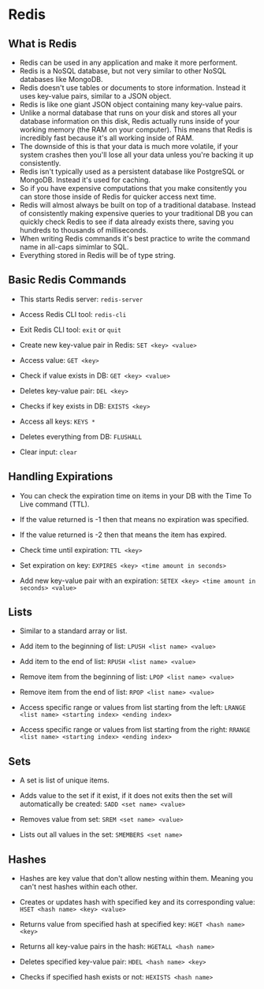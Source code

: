 # Redis

## What is Redis

- Redis can be used in any application and make it more performent.
- Redis is a NoSQL database, but not very similar to other NoSQL databases like MongoDB.
- Redis doesn't use tables or documents to store information. Instead it uses key-value pairs, similar to a JSON object.
- Redis is like one giant JSON object containing many key-value pairs.
- Unlike a normal database that runs on your disk and stores all your database information on this disk, Redis actually runs inside of your working memory (the RAM on your computer). This means that Redis is incredibly fast because it's all working inside of RAM.
- The downside of this is that your data is much more volatile, if your system crashes then you'll lose all your data unless you're backing it up consistently.
- Redis isn't typically used as a persistent database like PostgreSQL or MongoDB. Instead it's used for caching.
- So if you have expensive computations that you make consitently you can store those inside of Redis for quicker access next time.
- Redis will almost always be built on top of a traditional database. Instead of consistently making expensive queries to your traditional DB you can quickly check Redis to see if data already exists there, saving you hundreds to thousands of milliseconds.
- When writing Redis commands it's best practice to write the command name in all-caps simimlar to SQL.
- Everything stored in Redis will be of type string.

## Basic Redis Commands

- This starts Redis server:
  `redis-server`

- Access Redis CLI tool:
  `redis-cli`

- Exit Redis CLI tool:
  `exit` or `quit`

- Create new key-value pair in Redis:
  `SET <key> <value>`

- Access value:
  `GET <key>`

- Check if value exists in DB:
  `GET <key> <value>`

- Deletes key-value pair:
  `DEL <key>`

- Checks if key exists in DB:
  `EXISTS <key>`

- Access all keys:
  `KEYS *`

- Deletes everything from DB:
  `FLUSHALL`

- Clear input:
  `clear`

## Handling Expirations

- You can check the expiration time on items in your DB with the Time To Live command (TTL).
- If the value returned is -1 then that means no expiration was specified.
- If the value returned is -2 then that means the item has expired.

- Check time until expiration:
  `TTL <key>`

- Set expiration on key:
  `EXPIRES <key> <time amount in seconds>`

- Add new key-value pair with an expiration:
  `SETEX <key> <time amount in seconds> <value>`

## Lists

- Similar to a standard array or list.

- Add item to the beginning of list:
  `LPUSH <list name> <value>`

- Add item to the end of list:
  `RPUSH <list name> <value>`

- Remove item from the beginning of list:
  `LPOP <list name> <value>`

- Remove item from the end of list:
  `RPOP <list name> <value>`

- Access specific range or values from list starting from the left:
  `LRANGE <list name> <starting index> <ending index>`

- Access specific range or values from list starting from the right:
  `RRANGE <list name> <starting index> <ending index>`

## Sets

- A set is list of unique items.

- Adds value to the set if it exist, if it does not exits then the set will automatically be created:
  `SADD <set name> <value>`

- Removes value from set:
  `SREM <set name> <value>`

- Lists out all values in the set:
  `SMEMBERS <set name>`

## Hashes

- Hashes are key value that don't allow nesting within them. Meaning you can't nest hashes within each other.

- Creates or updates hash with specified key and its corresponding value:
  `HSET <hash name> <key> <value>`

- Returns value from specified hash at specified key:
  `HGET <hash name> <key>`

- Returns all key-value pairs in the hash:
  `HGETALL <hash name>`

- Deletes specified key-value pair:
  `HDEL <hash name> <key>`

- Checks if specified hash exists or not:
  `HEXISTS <hash name>`

